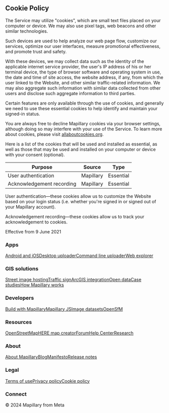 Cookie Policy
-------------

The Service may utilize "cookies", which are small text files placed on your computer or device. We may also use pixel tags, web beacons and other similar technologies.

Such devices are used to help analyze our web page flow, customize our services, optimize our user interfaces, measure promotional effectiveness, and promote trust and safety.

With these devices, we may collect data such as the identity of the applicable internet service provider, the user's IP address of his or her terminal device, the type of browser software and operating system in use, the date and time of site access, the website address, if any, from which the user linked to the Website, and other similar traffic-related information. We may also aggregate such information with similar data collected from other users and disclose such aggregate information to third parties.

Certain features are only available through the use of cookies, and generally we need to use these essential cookies to help identify and maintain your signed-in status.

You are always free to decline Mapillary cookies via your browser settings, although doing so may interfere with your use of the Service. To learn more about cookies, please visit [allaboutcookies.org](http://www.allaboutcookies.org/).

Here is a list of the cookies that will be used and installed as essential, as well as those that may be used and installed on your computer or device with your consent (optional).

| Purpose | Source | Type |
| --- | --- | --- |
| User authentication | Mapillary | Essential |
| Acknowledgement recording | Mapillary | Essential |

User authentication—these cookies allow us to customize the Website based on your login status (i.e. whether you're signed in or signed out of your Mapillary account).

Acknowledgement recording—these cookies allow us to track your acknowledgement to cookies.

Effective from 9 June 2021

### Apps

[Android and iOS](https://www.mapillary.com/mobile-apps)[Desktop uploader](https://www.mapillary.com/desktop-uploader)[Command line uploader](https://help.mapillary.com/hc/en-us/articles/115001753465)[Web explorer](https://www.mapillary.com/app)

### GIS solutions

[Street image hosting](https://www.mapillary.com/platform)[Traffic sign](https://www.mapillary.com/automate-mapping)[ArcGIS integration](https://www.mapillary.com/arcgis)[Open data](https://www.mapillary.com/open-data)[Case studies](https://www.mapillary.com/showcase)[How Mapillary works](https://www.mapillary.com/technology)

### Developers

[Build with Mapillary](https://www.mapillary.com/developer)[Mapillary JS](https://mapillary.github.io/mapillary-js/)[Image datasets](https://www.mapillary.com/datasets)[OpenSfM](https://opensfm.org/)

### Resources

[OpenStreetMap](https://www.mapillary.com/osm)[HERE map creator](https://www.mapillary.com/here)[Forum](https://forum.mapillary.com/)[Help Center](https://help.mapillary.com/hc/en-us)[Research](https://research.mapillary.com/)

### About

[About Mapillary](https://www.mapillary.com/about)[Blog](http://blog.mapillary.com/)[Manifesto](https://www.mapillary.com/manifesto)[Release notes](https://www.mapillary.com/release-notes)

### Legal

[Terms of use](https://www.mapillary.com/terms)[Privacy policy](https://www.mapillary.com/privacy)[Cookie policy](https://www.mapillary.com/cookies)

### Connect

[](https://twitter.com/mapillary)

[](https://www.facebook.com/mapillary/)

[](https://github.com/mapillary)

[](https://www.youtube.com/channel/UCG-qQGNLaE2elvupD6sTfRg)

© 2024 Mapillary from Meta